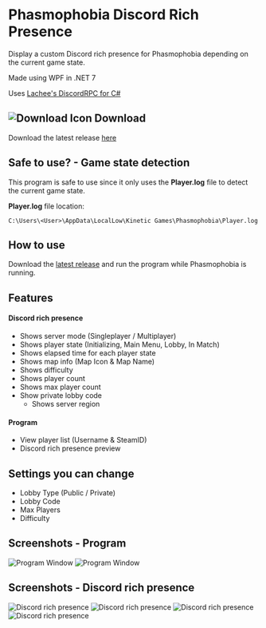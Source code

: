 # Phasmophobia Discord Rich Presence
Display a custom Discord rich presence for Phasmophobia depending on the current game state.

Made using WPF in .NET 7

Uses [Lachee's DiscordRPC for C#](https://github.com/Lachee/discord-rpc-csharp)<br>

## ![Download Icon](https://i.imgur.com/TpnrFSH.png) Download
Download the latest release [here](https://github.com/ZehsTeam/PhasmophobiaDiscordRPC/releases)

## Safe to use? - Game state detection

This program is safe to use since it only uses the **Player.log** file to detect the current game state.

**Player.log** file location:
```
C:\Users\<User>\AppData\LocalLow\Kinetic Games\Phasmophobia\Player.log
```

## How to use
Download the [latest release](https://github.com/ZehsTeam/PhasmophobiaDiscordRPC/releases) and run the program while Phasmophobia is running.

## Features
#### Discord rich presence
- Shows server mode (Singleplayer / Multiplayer)
- Shows player state (Initializing, Main Menu, Lobby, In Match)
- Shows elapsed time for each player state
- Shows map info (Map Icon & Map Name)
- Shows difficulty
- Shows player count
- Shows max player count
- Show private lobby code
  - Shows server region
 
#### Program
- View player list (Username & SteamID)
- Discord rich presence preview

## Settings you can change
- Lobby Type (Public / Private)
- Lobby Code
- Max Players
- Difficulty

## Screenshots - Program
![Program Window](https://i.imgur.com/zNgQfXA.png)
![Program Window](https://i.imgur.com/q3fb69j.png)
## Screenshots - Discord rich presence
![Discord rich presence](https://i.imgur.com/cWVDidl.png)
![Discord rich presence](https://i.imgur.com/flXtT3h.png)
![Discord rich presence](https://i.imgur.com/jD4CkAL.png)
![Discord rich presence](https://i.imgur.com/LvPTykr.png)
